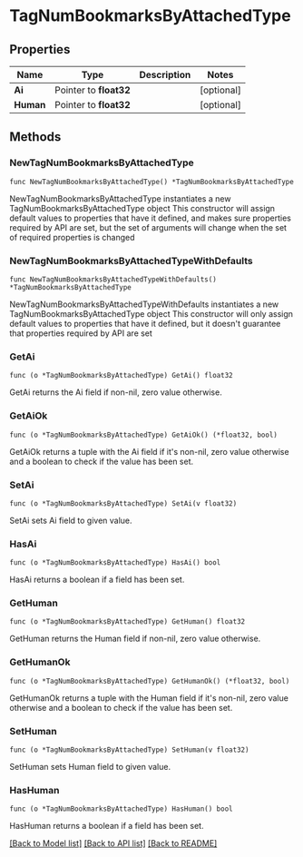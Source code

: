 # TagNumBookmarksByAttachedType

## Properties

Name | Type | Description | Notes
------------ | ------------- | ------------- | -------------
**Ai** | Pointer to **float32** |  | [optional] 
**Human** | Pointer to **float32** |  | [optional] 

## Methods

### NewTagNumBookmarksByAttachedType

`func NewTagNumBookmarksByAttachedType() *TagNumBookmarksByAttachedType`

NewTagNumBookmarksByAttachedType instantiates a new TagNumBookmarksByAttachedType object
This constructor will assign default values to properties that have it defined,
and makes sure properties required by API are set, but the set of arguments
will change when the set of required properties is changed

### NewTagNumBookmarksByAttachedTypeWithDefaults

`func NewTagNumBookmarksByAttachedTypeWithDefaults() *TagNumBookmarksByAttachedType`

NewTagNumBookmarksByAttachedTypeWithDefaults instantiates a new TagNumBookmarksByAttachedType object
This constructor will only assign default values to properties that have it defined,
but it doesn't guarantee that properties required by API are set

### GetAi

`func (o *TagNumBookmarksByAttachedType) GetAi() float32`

GetAi returns the Ai field if non-nil, zero value otherwise.

### GetAiOk

`func (o *TagNumBookmarksByAttachedType) GetAiOk() (*float32, bool)`

GetAiOk returns a tuple with the Ai field if it's non-nil, zero value otherwise
and a boolean to check if the value has been set.

### SetAi

`func (o *TagNumBookmarksByAttachedType) SetAi(v float32)`

SetAi sets Ai field to given value.

### HasAi

`func (o *TagNumBookmarksByAttachedType) HasAi() bool`

HasAi returns a boolean if a field has been set.

### GetHuman

`func (o *TagNumBookmarksByAttachedType) GetHuman() float32`

GetHuman returns the Human field if non-nil, zero value otherwise.

### GetHumanOk

`func (o *TagNumBookmarksByAttachedType) GetHumanOk() (*float32, bool)`

GetHumanOk returns a tuple with the Human field if it's non-nil, zero value otherwise
and a boolean to check if the value has been set.

### SetHuman

`func (o *TagNumBookmarksByAttachedType) SetHuman(v float32)`

SetHuman sets Human field to given value.

### HasHuman

`func (o *TagNumBookmarksByAttachedType) HasHuman() bool`

HasHuman returns a boolean if a field has been set.


[[Back to Model list]](../README.md#documentation-for-models) [[Back to API list]](../README.md#documentation-for-api-endpoints) [[Back to README]](../README.md)


